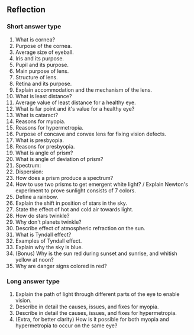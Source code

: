 ## Reflection
### Short answer type

1. What is cornea?
2. Purpose of the cornea.
3. Average size of eyeball.
4. Iris and its purpose.
5. Pupil and its purpose.
6. Main purpose of lens.
7. Structure of lens.
8. Retina and its purpose.
9. Explain accommodation and the mechanism of the lens.
10. What is least distance?
11. Average value of least distance for a healthy eye.
12. What is far point and it's value for a healthy eye?
13. What is cataract?
14. Reasons for myopia.
15. Reasons for hypermetropia.
16. Purpose of concave and convex lens for fixing vision defects.
17. What is presbyopia.
18. Reasons for presbyopia.
20. What is angle of prism?
21. What is angle of deviation of prism?
22.  Spectrum:
23. Dispersion:
24. How does a prism produce a spectrum?
25. How to use two prisms to get emergent white light? / Explain Newton's experiment to prove sunlight consists of 7 colors.
26. Define a rainbow.
27. Explain the shift in position of stars in the sky.
28. State the effect of hot and cold air towards light.
29. How do stars twinkle?
30. Why don't planets twinkle?
31. Describe effect of atmospheric refraction on the sun.
32. What is Tyndall effect?
33. Examples of Tyndall effect.
34. Explain why the sky is blue.
35. (Bonus) Why is the sun red during sunset and sunrise, and whitish yellow at noon?
36. Why are danger signs colored in red?
### Long answer type

1. Explain the path of light through different parts of the eye to enable vision.
2. Describe in detail the causes, issues, and fixes for myopia.
3. Describe in detail the causes, issues, and fixes for hypermetropia.
4. (Extra, for better clarity) How is it possible for both myopia and hypermetropia to occur on the same eye?
